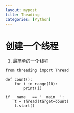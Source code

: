 ```yaml
---
layout: mypost
title: Theading
categories: [Python]
---
```


# 创建一个线程
1. 最简单的一个线程
```
from threading import Thread

def count():
    for i in range(10):
        print(i)

if __name__ == '__main__':
    t = Thread(target=count)
    t.start()
```

